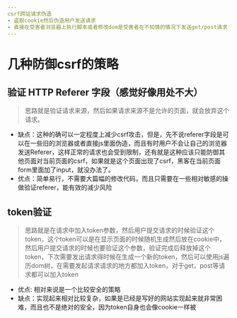 ```yaml
---
csrf跨站请求伪造
- 盗取cookie然后伪造用户发送请求
- 直接在受害者浏览器上执行脚本或者修改dom是受害者在不知情的情况下发送get/post请求
---
```


# 几种防御csrf的策略
## 验证 HTTP Referer 字段（感觉好像用处不大）
> 思路就是验证请求来源，然后如果请求来源不是允许的页面，就会放弃这个请求。  
- 缺点：这种的确可以一定程度上减少csrf攻击，但是，先不说referer字段是可以在一些旧的浏览器或者直接js里面伪造，而且有时用户不会让自己的浏览器发送Referer，这样正常的请求也会受到限制，还有就是这种应该只能防御其他页面对当前页面的csrf，如果就是这个页面出现了csrf，黑客在当前页面form里面加了input，就没办法了。
- 优点：简单易行，不需要大篇幅的修改代码，而且只需要在一些相对敏感的操做验证referer，能有效的减少风险

## token验证
> 思路就是在请求中加入token参数，然后用户提交请求的时候验证这个token，这个token可以是在显示页面的时候随机生成然后放在cookie中，然后用户提交请求的时候也要验证这个参数，验证完成后释放掉这个token，下次需要发出请求得时候在生成一个新的token，然后可以使用js遍历dom树，在需要发起请求请求的地方都加入token，对于get，post等请求都可以加入token  
- 优点: 相对来说是一个比较安全的策略
- 缺点：实现起来相对比较复杂，如果是已经是写好的网站实现起来就非常困难，而且也不是绝对的安全，因为token自身也会像cookie一样被
